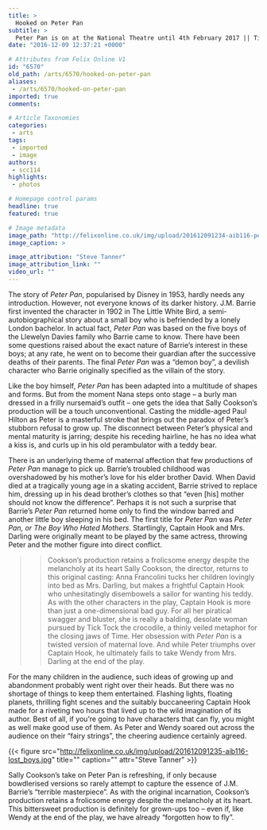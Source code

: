 ```yaml
---
title: >
  Hooked on Peter Pan
subtitle: >
  Peter Pan is on at the National Theatre until 4th February 2017 || Tickets from £15
date: "2016-12-09 12:37:21 +0000"

# Attributes from Felix Online V1
id: "6570"
old_path: /arts/6570/hooked-on-peter-pan
aliases:
 - /arts/6570/hooked-on-peter-pan
imported: true
comments:

# Article Taxonomies
categories:
 - arts
tags:
 - imported
 - image
authors:
 - scc114
highlights:
 - photos

# Homepage control params
headline: true
featured: true

# Image metadata
image_path: "http://felixonline.co.uk/img/upload/201612091234-aib116-peter_and_wendy_fly.jpg"
image_caption: >

image_attribution: "Steve Tanner"
image_attribution_link: ""
video_url: ""
---
```


The story of _Peter Pan_, popularised by Disney in 1953,  hardly needs any introduction. However, not everyone knows of  its darker history. J.M. Barrie first invented the character in 1902 in The Little White Bird, a semi-autobiographical story about a small boy who is befriended by a lonely London bachelor. In actual fact, _Peter Pan_ was based on the five boys of the Llewelyn Davies family who Barrie came to know. There have been some questions raised about the exact nature of Barrie’s interest in these boys; at any rate, he went on to become their guardian after the successive deaths of their parents. The final _Peter Pan_ was a “demon boy”, a devilish character who Barrie originally specified as the villain of the story.

Like the boy himself, _Peter Pan_ has been adapted into a multitude of shapes and forms. But from the moment Nana steps onto stage – a burly man dressed in a frilly nursemaid’s outfit – one gets the idea that Sally Cookson’s production will be a touch unconventional. Casting the middle-aged Paul Hilton as Peter is a masterful stroke that brings out the paradox of Peter’s stubborn refusal to grow up. The disconnect between Peter’s physical and mental maturity is jarring; despite his receding hairline, he has no idea what a kiss is, and curls up in his old perambulator with a teddy bear.

There is an underlying theme of maternal affection that few productions of _Peter Pan_ manage to pick up. Barrie’s troubled childhood was overshadowed by his mother’s love for his elder brother David. When David died at a tragically young age in a skating accident, Barrie strived to replace him, dressing up in his dead brother’s clothes so that “even [his] mother should not know the difference”. Perhaps it is not such a surprise that Barrie’s _Peter Pan_ returned home only to find the window barred and another little boy sleeping in his bed. The first title for _Peter Pan_ was _Peter Pan, or The Boy Who Hated Mothers_. Startlingly, Captain Hook and Mrs. Darling were originally meant to be played by the same actress, throwing Peter and the mother figure into direct conflict.
> > Cookson’s production retains a frolicsome energy despite the melancholy at its heart
Sally Cookson, the director,  returns to this original casting: Anna Francolini tucks her children lovingly into bed as Mrs. Darling, but makes a frightful Captain Hook who unhesitatingly disembowels a sailor for wanting his teddy. As with the other characters in the play, Captain Hook is more than just a one-dimensional bad guy. For all her piratical swagger and bluster, she is really a balding, desolate woman pursued by Tick Tock the crocodile, a thinly veiled metaphor for the closing jaws of Time. Her obsession with _Peter Pan_ is a twisted version of maternal love. And while Peter triumphs over Captain Hook, he ultimately fails to take Wendy from Mrs. Darling at the end of the play.

For the many children in the audience, such ideas of growing up and abandonment probably went right over their heads. But there was no shortage of things to keep them entertained. Flashing lights, floating planets, thrilling fight scenes and the suitably buccaneering Captain Hook made for a riveting two hours that lived up to the wild imagination of its author. Best of all, if you’re going to have characters that can fly, you might as well make good use of them. As Peter and Wendy soared out across the audience on their “fairy strings”, the cheering audience certainly agreed.

{{< figure src="http://felixonline.co.uk/img/upload/201612091235-aib116-lost_boys.jpg" title="" caption="" attr="Steve Tanner" >}}

Sally Cookson’s take on Peter Pan is refreshing, if only because bowdlerised versions so rarely attempt to capture the essence of J.M. Barrie’s “terrible masterpiece”. As with the original incarnation, Cookson’s production retains a frolicsome energy despite the melancholy at its heart. This bittersweet production is definitely for grown-ups too – even if, like Wendy at the end of the play, we have already “forgotten how to fly”.
